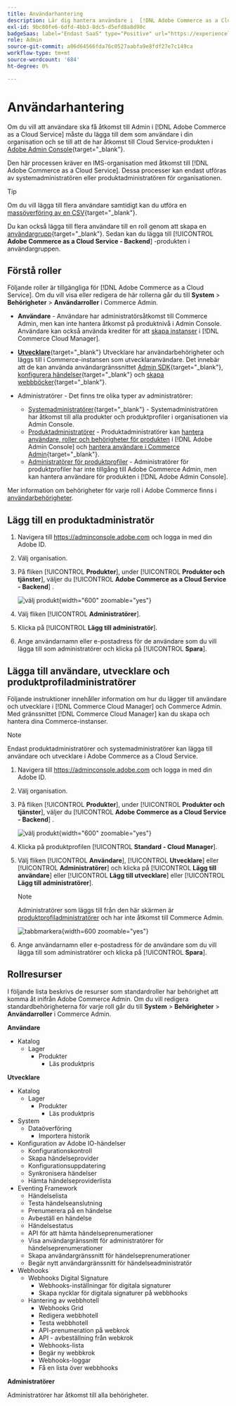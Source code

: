 ```yaml
---
title: Användarhantering
description: Lär dig hantera användare i  [!DNL Adobe Commerce as a Cloud Service].
exl-id: 9bc80fe6-6dfd-4bb3-8dc5-d5efd8a8d90c
badgeSaas: label="Endast SaaS" type="Positive" url="https://experienceleague.adobe.com/en/docs/commerce/user-guides/product-solutions" tooltip="Gäller endast Adobe Commerce as a Cloud Service- och Adobe Commerce Optimizer-projekt (SaaS-infrastruktur som hanteras av Adobe)."
role: Admin
source-git-commit: a06d64566fda76c0527aabfa9e8fdf27e7c149ca
workflow-type: tm+mt
source-wordcount: '684'
ht-degree: 0%

---
```


# Användarhantering

Om du vill att användare ska få åtkomst till Admin i [!DNL Adobe Commerce as a Cloud Service] måste du lägga till dem som användare i din organisation och se till att de har åtkomst till Cloud Service-produkten i [Adobe Admin Console](https://adminconsole.adobe.com){target="_blank"}.

Den här processen kräver en IMS-organisation med åtkomst till [!DNL Adobe Commerce as a Cloud Service]. Dessa processer kan endast utföras av systemadministratören eller produktadministratören för organisationen.

>[!TIP]
>
>Om du vill lägga till flera användare samtidigt kan du utföra en [massöverföring av en CSV](https://helpx.adobe.com/enterprise/using/bulk-upload-users.html){target="_blank"}.
> 
> Du kan också lägga till flera användare till en roll genom att skapa en [användargrupp](https://helpx.adobe.com/enterprise/using/user-groups.html){target="_blank"}. Sedan kan du lägga till [!UICONTROL **Adobe Commerce as a Cloud Service - Backend**] -produkten i användargruppen.

## Förstå roller

Följande roller är tillgängliga för [!DNL Adobe Commerce as a Cloud Service]. Om du vill visa eller redigera de här rollerna går du till **System** > **Behörigheter** > **Användarroller** i Commerce Admin.

* **Användare** - Användare har administratörsåtkomst till Commerce Admin, men kan inte hantera åtkomst på produktnivå i Admin Console. Användare kan också använda krediter för att [skapa instanser](./getting-started.md#create-an-instance) i [!DNL Commerce Cloud Manager].

* [**Utvecklare**](https://helpx.adobe.com/enterprise/using/manage-developers.html#Adddevelopers){target="_blank"} Utvecklare har användarbehörigheter och läggs till i Commerce-instansen som utvecklaranvändare. Det innebär att de kan använda användargränssnittet [Admin SDK](https://developer.adobe.com/commerce/extensibility/admin-ui-sdk/){target="_blank"}, [konfigurera händelser](https://developer.adobe.com/commerce/extensibility/events/){target="_blank"} och [skapa webbböcker](https://developer.adobe.com/commerce/extensibility/webhooks/){target="_blank"}.

* Administratörer - Det finns tre olika typer av administratörer:
   * [Systemadministratörer](https://helpx.adobe.com/enterprise/using/admin-roles.html){target="_blank"} - Systemadministratören har åtkomst till alla produkter och produktprofiler i organisationen via Admin Console.
   * [Produktadministratörer](#add-a-product-admin) - Produktadministratörer kan [hantera användare, roller och behörigheter för produkten](#add-users-and-admins) i [!DNL Adobe Admin Console] och [hantera användare i Commerce Admin](https://experienceleague.adobe.com/en/docs/commerce-admin/systems/user-accounts/permissions-users-all#create-a-user){target="_blank"}.
   * [Administratörer för produktprofiler](#add-users-developers-and-product-profile-admins) - Administratörer för produktprofiler har inte tillgång till Adobe Commerce Admin, men kan hantera användare för produkten i [!DNL Adobe Admin Console].

Mer information om behörigheter för varje roll i Adobe Commerce finns i [användarbehörigheter](#user-permissions).

## Lägg till en produktadministratör

1. Navigera till https://adminconsole.adobe.com och logga in med din Adobe ID.

1. Välj organisation.

1. På fliken [!UICONTROL **Produkter**], under [!UICONTROL **Produkter och tjänster**], väljer du [!UICONTROL **Adobe Commerce as a Cloud Service - Backend**] .

   ![välj produkt](./assets/backend.png){width="600" zoomable="yes"}

1. Välj fliken [!UICONTROL **Administratörer**].

1. Klicka på [!UICONTROL **Lägg till administratör**].

1. Ange användarnamn eller e-postadress för de användare som du vill lägga till som administratörer och klicka på [!UICONTROL **Spara**].

## Lägga till användare, utvecklare och produktprofiladministratörer

Följande instruktioner innehåller information om hur du lägger till användare och utvecklare i [!DNL Commerce Cloud Manager] och Commerce Admin. Med gränssnittet [!DNL Commerce Cloud Manager] kan du skapa och hantera dina Commerce-instanser.

>[!NOTE]
>
>Endast produktadministratörer och systemadministratörer kan lägga till användare och utvecklare i Adobe Commerce as a Cloud Service.

1. Navigera till https://adminconsole.adobe.com och logga in med din Adobe ID.

1. Välj organisation.

1. På fliken [!UICONTROL **Produkter**], under [!UICONTROL **Produkter och tjänster**], väljer du [!UICONTROL **Adobe Commerce as a Cloud Service - Backend**] .

   ![välj produkt](./assets/backend.png){width="600" zoomable="yes"}

1. Klicka på produktprofilen [!UICONTROL **Standard - Cloud Manager**].

1. Välj fliken [!UICONTROL **Användare**], [!UICONTROL **Utvecklare**] eller [!UICONTROL **Administratörer**] och klicka på [!UICONTROL **Lägg till användare**] eller [!UICONTROL **Lägg till utvecklare**] eller [!UICONTROL **Lägg till administratörer**].

   >[!NOTE]
   >
   >Administratörer som läggs till från den här skärmen är [produktprofiladministratörer](#understanding-roles) och har inte åtkomst till Commerce Admin.

   ![tabbmarkera](./assets/tab-select.png){width=600 zoomable="yes"}

1. Ange användarnamn eller e-postadress för de användare som du vill lägga till som administratörer och klicka på [!UICONTROL **Spara**].

## Rollresurser

I följande lista beskrivs de resurser som standardroller har behörighet att komma åt inifrån Adobe Commerce Admin. Om du vill redigera standardbehörigheterna för varje roll går du till **System** > **Behörigheter** > **Användarroller** i Commerce Admin.

**Användare**

* Katalog
   * Lager
      * Produkter
         * Läs produktpris

**Utvecklare**

* Katalog
   * Lager
      * Produkter
         * Läs produktpris
* System
   * Dataöverföring
      * Importera historik
* Konfiguration av Adobe IO-händelser
   * Konfigurationskontroll
   * Skapa händelseprovider
   * Konfigurationsuppdatering
   * Synkronisera händelser
   * Hämta händelseproviderlista
* Eventing Framework
   * Händelselista
   * Testa händelseanslutning
   * Prenumerera på en händelse
   * Avbeställ en händelse
   * Händelsestatus
   * API för att hämta händelseprenumerationer
   * Visa användargränssnitt för administratörer för händelseprenumerationer
   * Skapa användargränssnitt för händelseprenumerationer
   * Begär nytt användargränssnitt för händelseadministratör
* Webhooks
   * Webhooks Digital Signature
      * Webhooks-inställningar för digitala signaturer
      * Skapa nycklar för digitala signaturer på webbhooks
   * Hantering av webbhotell
      * Webhooks Grid
      * Redigera webbhotell
      * Testa webbhotell
      * API-prenumeration på webkrok
      * API - avbeställning från webkrok
      * Webhooks-lista
      * Begär ny webbkrok
      * Webhooks-loggar
      * Få en lista över webbhooks

**Administratörer**

Administratörer har åtkomst till alla behörigheter.
